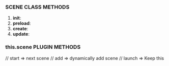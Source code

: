 ### SCENE CLASS METHODS

1. **init**:
2. **preload**:
3. **create**:
4. **update**:

### this.scene PLUGIN METHODS
// start => next scene
// add => dynamically add scene
// launch => Keep this
